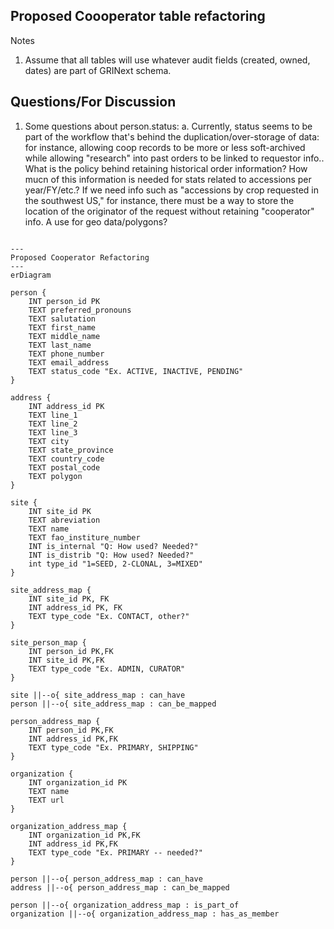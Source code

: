 Proposed Coooperator table refactoring
-------------------------

Notes
1. Assume that all tables will use whatever audit fields (created, owned, dates) are part of GRINext schema.

Questions/For Discussion
-------------------------
1. Some questions about person.status:
   a. Currently, status seems to be part of the workflow that's behind the duplication/over-storage of data: for instance, allowing coop records to be more or less soft-archived while allowing "research" into past orders to be linked to requestor info.. What is the policy behind retaining historical order information? How mucn of this information is needed for stats related to accessions per year/FY/etc.? If we need info such as "accessions by crop requested in the southwest US," for instance, there must be a way to store the location of the originator of the request without retaining "cooperator" info. A use for geo data/polygons?

```mermaid

---
Proposed Cooperator Refactoring
---
erDiagram

person {
    INT person_id PK  
    TEXT preferred_pronouns
    TEXT salutation  
    TEXT first_name
    TEXT middle_name
    TEXT last_name
    TEXT phone_number
    TEXT email_address
    TEXT status_code "Ex. ACTIVE, INACTIVE, PENDING"
}

address {
    INT address_id PK
    TEXT line_1
    TEXT line_2
    TEXT line_3
    TEXT city
    TEXT state_province
    TEXT country_code
    TEXT postal_code
    TEXT polygon
}

site {
    INT site_id PK
    TEXT abreviation
    TEXT name
    TEXT fao_institure_number
    INT is_internal "Q: How used? Needed?"
    INT is_distrib "Q: How used? Needed?"
    int type_id "1=SEED, 2-CLONAL, 3=MIXED"
}

site_address_map {
    INT site_id PK, FK
    INT address_id PK, FK
    TEXT type_code "Ex. CONTACT, other?"
}

site_person_map {
    INT person_id PK,FK
    INT site_id PK,FK
    TEXT type_code "Ex. ADMIN, CURATOR"
}

site ||--o{ site_address_map : can_have
person ||--o{ site_address_map : can_be_mapped

person_address_map {
    INT person_id PK,FK
    INT address_id PK,FK
    TEXT type_code "Ex. PRIMARY, SHIPPING"
}

organization {
    INT organization_id PK
    TEXT name
    TEXT url
}

organization_address_map {
    INT organization_id PK,FK
    INT address_id PK,FK
    TEXT type_code "Ex. PRIMARY -- needed?"
}

person ||--o{ person_address_map : can_have
address ||--o{ person_address_map : can_be_mapped

person ||--o{ organization_address_map : is_part_of
organization ||--o{ organization_address_map : has_as_member

```
